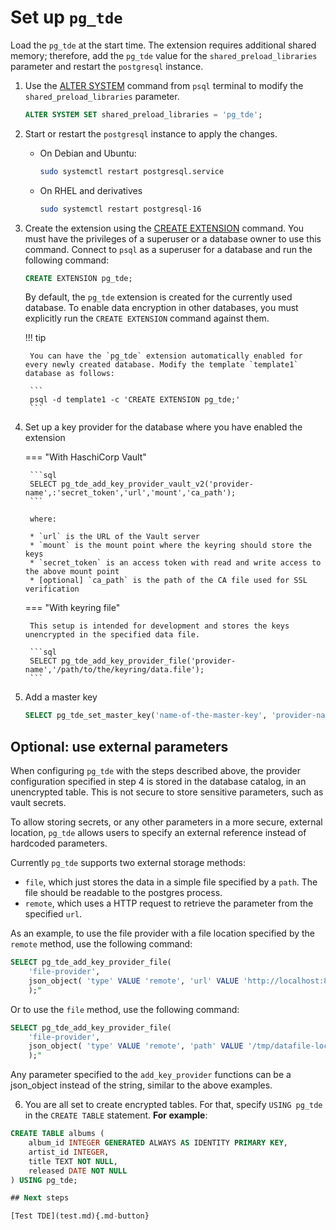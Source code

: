 # Set up `pg_tde`

Load the `pg_tde` at the start time. The extension requires additional shared memory; therefore,  add the `pg_tde` value for the `shared_preload_libraries` parameter and restart the `postgresql` instance.

1. Use the [ALTER SYSTEM](https://www.postgresql.org/docs/current/sql-altersystem.html) command from `psql` terminal to modify the `shared_preload_libraries` parameter.

    ```sql
    ALTER SYSTEM SET shared_preload_libraries = 'pg_tde';
    ```

2. Start or restart the `postgresql` instance to apply the changes.

    * On Debian and Ubuntu:    

       ```sh
       sudo systemctl restart postgresql.service
       ```
    
    * On RHEL and derivatives

       ```sh
       sudo systemctl restart postgresql-16
       ```

3. Create the extension using the [CREATE EXTENSION](https://www.postgresql.org/docs/current/sql-createextension.html) command. You must have the privileges of a superuser or a database owner to use this command. Connect to `psql` as a superuser for a database and run the following command:

    ```sql
    CREATE EXTENSION pg_tde;
    ```
    
    By default, the `pg_tde` extension is created for the currently used database. To enable data encryption in other databases, you must explicitly run the `CREATE EXTENSION` command against them. 

    !!! tip

        You can have the `pg_tde` extension automatically enabled for every newly created database. Modify the template `template1` database as follows: 

        ```
        psql -d template1 -c 'CREATE EXTENSION pg_tde;'
        ```

4. Set up a key provider for the database where you have enabled the extension

    === "With HaschiCorp Vault"

        ```sql
        SELECT pg_tde_add_key_provider_vault_v2('provider-name',:'secret_token','url','mount','ca_path');
        ``` 

        where: 

        * `url` is the URL of the Vault server
        * `mount` is the mount point where the keyring should store the keys
        * `secret_token` is an access token with read and write access to the above mount point
        * [optional] `ca_path` is the path of the CA file used for SSL verification


    === "With keyring file"

        This setup is intended for development and stores the keys unencrypted in the specified data file.    

        ```sql
        SELECT pg_tde_add_key_provider_file('provider-name','/path/to/the/keyring/data.file');
        ```
       
       
5. Add a master key

    ```sql
    SELECT pg_tde_set_master_key('name-of-the-master-key', 'provider-name');
    ```
## Optional: use external parameters

When configuring `pg_tde` with the steps described above, the provider configuration specified in
step 4 is stored in the database catalog, in an unencrypted table. This is not secure to store
sensitive parameters, such as vault secrets.

To allow storing secrets, or any other parameters in a more secure, external location, `pg_tde`
allows users to specify an external reference instead of hardcoded parameters.

Currently `pg_tde` supports two external storage methods:

* `file`, which just stores the data in a simple file specified by a `path`. The file should be
readable to the postgres process.
* `remote`, which uses a HTTP request to retrieve the parameter from the specified `url`.

As an example, to use the file provider with a file location specified by the `remote` method,
use the following command:

```sql
SELECT pg_tde_add_key_provider_file(
    'file-provider', 
    json_object( 'type' VALUE 'remote', 'url' VALUE 'http://localhost:8888/hello' )
    );"
```

Or to use the `file` method, use the following command:

```sql
SELECT pg_tde_add_key_provider_file(
    'file-provider', 
    json_object( 'type' VALUE 'remote', 'path' VALUE '/tmp/datafile-location' )
    );"
```

Any parameter specified to the `add_key_provider` functions can be a json_object instead of the string,
similar to the above examples.

6. You are all set to create encrypted tables. For that, specify `USING pg_tde` in the `CREATE TABLE` statement.
**For example**:
```sql
CREATE TABLE albums (
    album_id INTEGER GENERATED ALWAYS AS IDENTITY PRIMARY KEY,
    artist_id INTEGER,
    title TEXT NOT NULL,
    released DATE NOT NULL
) USING pg_tde;

## Next steps

[Test TDE](test.md){.md-button}
